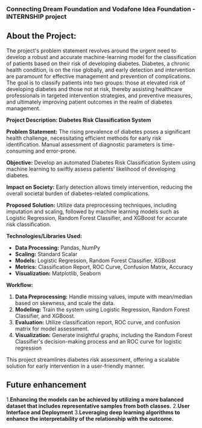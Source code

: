 ### Connecting Dream Foundation and Vodafone Idea Foundation - INTERNSHIP project

## About the Project:
The project's problem statement revolves around the urgent need to develop a robust and accurate machine-learning model for the classification of patients based on their risk of developing diabetes. Diabetes, a chronic health condition, is on the rise globally, and early detection and intervention are paramount for effective management and prevention of complications. The goal is to classify patients into two groups: those at elevated risk of developing diabetes and those not at risk, thereby assisting healthcare professionals in targeted intervention strategies, and preventive measures, and ultimately improving patient outcomes in the realm of diabetes management.

**Project Description: Diabetes Risk Classification System**

**Problem Statement:**
The rising prevalence of diabetes poses a significant health challenge, necessitating efficient methods for early risk identification. Manual assessment of diagnostic parameters is time-consuming and error-prone.

**Objective:**
Develop an automated Diabetes Risk Classification System using machine learning to swiftly assess patients' likelihood of developing diabetes.

**Impact on Society:**
Early detection allows timely intervention, reducing the overall societal burden of diabetes-related complications.

**Proposed Solution:**
Utilize data preprocessing techniques, including imputation and scaling, followed by machine learning models such as Logistic Regression, Random Forest Classifier, and XGBoost for accurate risk classification.

**Technologies/Libraries Used:**
- **Data Processing:** Pandas, NumPy
- **Scaling:** Standard Scalar
- **Models:** Logistic Regression, Random Forest Classifier, XGBoost
- **Metrics:** Classification Report, ROC Curve, Confusion Matrix, Accuracy 
- **Visualization:** Matplotlib, Seaborn

**Workflow:**
1. **Data Preprocessing:** Handle missing values, impute with mean/median based on skewness, and scale the data.
2. **Modeling:** Train the system using Logistic Regression, Random Forest Classifier, and XGBoost.
3. **Evaluation:** Utilize classification report, ROC curve, and confusion matrix for model assessment.
4. **Visualization:** Generate insightful graphs, including the Random Forest Classifier's decision-making process and an ROC curve for logistic regression 

This project streamlines diabetes risk assessment, offering a scalable solution for early intervention in a user-friendly manner.
  
##  Future enhancement
1.**Enhancing the models can be achieved by utilizing a more balanced dataset that includes representative samples from both classes.**
2.**User Interface and Deployment**
3.**Leveraging deep learning algorithms to enhance the interpretability of the relationship with the outcome.**
  


